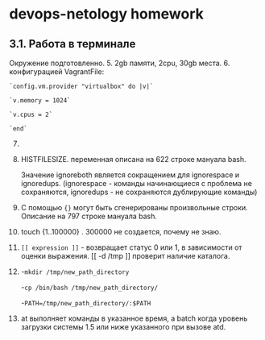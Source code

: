 # devops-netology homework
## 3.1. Работа в терминале 

Окружение подготовленно.
5. 2gb памяти, 2сpu, 30gb места.
6. конфигурацией VagrantFile:

    `config.vm.provider "virtualbox" do |v|`

    `v.memory = 1024`

    `v.cpus = 2`

    `end`
7. 

8. HISTFILESIZE. переменная описана на 622 строке мануала bash.

    Значение ignoreboth является сокращением для ignorespace и ignoredups. (ignorespace - команды начинающиеся с проблема не сохраняются, ignoredups - не сохраняются дублирующие команды)

9. С помощью `{}` могут быть сгенерированы произвольные строки. Описание на 797 строке мануала bash.

10. touch {1..100000} .  300000 не создается, почему не знаю. 

11. `[[ expression ]]` - возвращает статус 0 или 1, в зависимости от оценки выражения. [[ -d /tmp ]] проверит наличие каталога.

12. -`mkdir /tmp/new_path_directory`

    -`cp /bin/bash /tmp/new_path_directory/`

    -`PATH=/tmp/new_path_directory/:$PATH`
13. at выполняет команды в указанное время, а batch когда уровень загрузки системы 1.5 или ниже указанного при вызове atd.
